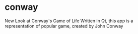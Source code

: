 # conway
New Look at Conway's Game of Life
Written in Qt, this app is a representation of popular game, created by John Conway
